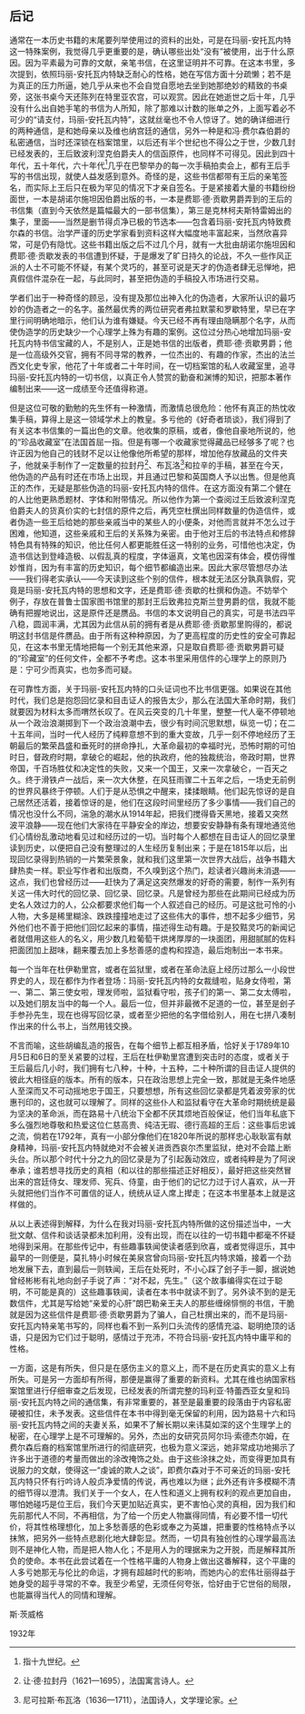 ## 后记

通常在一本历史书籍的末尾要列举使用过的资料的出处，可是在玛丽-安托瓦内特这一特殊案例，我觉得几乎更重要的是，确认哪些出处“没有”被使用，出于什么原因。因为平素最为可靠的文献，亲笔书信，在这里证明并不可靠。在这本书里，多次提到，依照玛丽-安托瓦内特缺乏耐心的性格，她在写信方面十分疏懒；若不是为真正的压力所逼，她几乎从来也不会自觉自愿地去坐到她那绝妙的精致的书桌旁，这张书桌今天还陈列在特里亚农宫，可以观赏。因此在她逝世之后十年，几乎没有什么出自她手笔的书信为人所知，除了那难以计数的账单之外，上面写着必不可少的“请支付，玛丽-安托瓦内特”，这就丝毫也不令人惊讶了。她的确详细进行的两种通信，是和她母亲以及维也纳宫廷的通信，另外一种是和冯·费尔森伯爵的私密通信，当时还深锁在档案馆里，以后还有半个世纪也不得公之于世，少数几封已经发表的，王后致波利涅克伯爵夫人的信函原件，也同样不可得见。因此到四十年代，五十年代，六十年代[^1]几乎在巴黎举办的每一次手稿拍卖会上，都有王后手写的书信出现，就使人益发感到意外。奇怪的是，这些书信都带有王后的亲笔签名，而实际上王后只在极为罕见的情况下才亲自签名。于是紧接着大量的书籍纷纷面世，一本是胡诺尔施坦因伯爵出版的书，一本是费耶·德·贡歇男爵弄到的王后的书信集（直到今天依然是篇幅最大的一部书信集），第三是克林柯夫斯特雷姆出的集子，里面——当然是删节得贞净已极的节选本——包含着玛丽-安托瓦内特致费尔森的书信。治学严谨的历史学家看到资料这样大幅度地丰富起来，当然欣喜异常，可是仍有隐忧。这些书籍出版之后不过几个月，就有一大批由胡诺尔施坦因和费耶·德·贡歇发表的书信遭到怀疑，于是爆发了旷日持久的论战，不久一些作风正派的人士不可能不怀疑，有某个灵巧的，甚至可说是天才的伪造者肆无忌惮地，把真假信件混杂在一起，与此同时，甚至把伪造的手稿投入市场进行交易。

学者们出于一种奇怪的顾忌，没有提及那位出神入化的伪造者，大家所认识的最巧妙的伪造者之一的名字。虽然最优秀的两位研究者弗拉默蒙和罗歇特里，早已在字里行间明确地暗示，他们认为谁有嫌疑。今天已经不再有理由隐瞒那个名字，从而使伪造学的历史缺少一个心理学上殊为有趣的案例。这位过分热心地增加玛丽-安托瓦内特书信宝藏的人，不是别人，正是她书信的出版者，费耶·德·贡歇男爵；他是一位高级外交官，拥有不同寻常的教养，一位杰出的、有趣的作家，杰出的法兰西文化史专家，他花了十年或者二十年时间，在一切档案馆的私人收藏室里，追寻玛丽-安托瓦内特的一切书信，以真正令人赞赏的勤奋和渊博的知识，把那本著作编制出来——这一成绩至今还值得称道。

但是这位可敬的勤勉的先生怀有一种激情，而激情总很危险：他怀有真正的热忱收集手稿，算得上是这一领域学术上的教皇。多亏他的《好奇者琐谈》，我们得到了有关这本书信集的一篇出色的文章。他收集的原稿，或者，像他自豪地所说的，他的“珍品收藏室”在法国首屈一指。但是有哪一个收藏家觉得藏品已经够多了呢？也许正因为他自己的钱财不足以让他像他所希望的那样，增加他存放藏品的文件夹子，他就亲手制作了一定数量的拉封丹[^2]、布瓦洛[^3]和拉辛的手稿，甚至在今天，他伪造的产品有时还在市场上出现，并且通过巴黎和英国商人予以出售。但是他真正的杰作，无疑是那些伪造的玛丽-安托瓦内特的信件。在这方面没有第二个健在的人比他更熟悉题材、字体和附带情况。所以他作为第一个查阅过王后致波利涅克伯爵夫人的货真价实的七封信的原件之后，再凭空杜撰出同样数量的伪造信件，或者伪造一些王后给她的那些亲戚当中的某些人的小便条，对他而言就并不怎么过于困难，他知道，这些亲戚和王后的关系殊为亲密。由于他对王后的书法特点和修辞特色具有特殊的知识，他比任何人都更能胜任这一特别的业务，可惜他也决定，伪造书信达到登峰造极、以假乱真的程度，字体逼真，文笔也因深有体会，模仿得惟妙惟肖，因为有丰富的历史知识，每个细节都编造出来。因此大家尽管想尽办法——我们得老实承认——今天读到这些个别的信件，根本就无法区分孰真孰假，究竟是玛丽-安托瓦内特的思想和文字，还是费耶·德·贡歇的杜撰和伪造。不妨举个例子，存放在普鲁士国家图书馆里的那封王后致弗拉克斯兰登男爵的信，我就不能确有把握地说出，这是原件还是赝品。书信的本文说明自己的真实，可是书法四平八稳，圆润丰满，尤其因为此信从前的拥有者是从费耶·德·贡歇那里购得的，都说明这封书信是件赝品。由于所有这种种原因，为了更高程度的历史性的安全可靠起见，在这本书里无情地把每一个别无其他来源，只是取自费耶·德·贡歇男爵可疑的“珍藏室”的任何文件，全都不予考虑。这本书里采用信件的心理学上的原则乃是：宁可少而真实，也勿多而可疑。

在可靠性方面，关于玛丽-安托瓦内特的口头证词也不比书信更强。如果说在其他时代，我们总是抱怨回忆录和目击证人的报告太少，那么在法国大革命时期，我们就要因为材料太多而喟然长叹了。在风云突变的几十年里，整整一代人毫不停顿地从一个政治浪潮掷到下一个政治浪潮中去，很少有时间沉思默想，纵览一切；在二十五年间，当时一代人经历了纯粹意想不到的重大变故，几乎一刻不停地经历了王朝最后的繁荣昌盛和垂死时的拼命挣扎，大革命最初的幸福时光，恐怖时期的可怕时日，督政府时期，拿破仑的崛起，他的执政府，他的独裁统治，帝政时期，世界帝国，千百场胜仗和决定性的失败，又来一个国王，又来一次拿破仑，一百天之久。终于滑铁卢一战后，来一次大休整，在风狂雨骤二十五年之后，一场史无前例的世界风暴终于停顿。人们于是从恐惧之中醒来，揉揉眼睛。他们起先惊讶的是自己居然还活着，接着惊讶的是，他们在这段时间里经历了多少事情——我们自己的情况也没什么不同，湍急的潮水从1914年起，把我们搅得昏天黑地，接着又突然波平浪静——现在他们大家待在平静安全的岸边，想要安安静静有条有理地通览他们心情纷乱激动地看见过和经历过的一切。当时每个人都想在目击证人的回忆录里读到历史，以便把自己没有整理过的人生经历复制出来；于是在1815年以后，出现回忆录得到热销的一片繁荣景象，就和我们这里第一次世界大战后，战争书籍大肆热卖一样。职业写作者和出版商，不久嗅到这个热门，趁读者兴趣尚未消退——这点，我们也曾经历过——赶快为了满足这突然爆发的好奇的需要，制作一系列有关这一伟大时代的回忆录、回忆录、回忆录。凡是曾经为那些在此期间已经成为历史名人效过力的人，公众都要求他们每一个人叙述自己的经历。可是这批可怜的小人物，大多是稀里糊涂、跌跌撞撞地走过了这些伟大的事件，想不起多少细节，另外他们也不善于把他们回忆起来的事情，描述得生动有趣。于是狡黠灵巧的新闻记者就借用这些人的名义，用少数几粒葡萄干烘烤厚厚的一块面团，用甜腻腻的佐料把面团加上甜味，翻来覆去加上多愁善感的虚构和捏造，最后炮制出一本书来。

每一个当年在杜伊勒里宫，或者在监狱里，或者在革命法庭上经历过那么一小段世界史的人，现在都作为作者登场：玛丽-安托瓦内特的女裁缝啦，贴身女侍啦，第一、第二、第三使女啦，理发师啦，监狱看守啦，孩子们的第一、第二女太傅啦，以及她们朋友当中的每一个人。最后一位，但并非最微不足道的一位，甚至是刽子手参孙先生，现在也得写回忆录，或者至少把他的名字借给别人，用在七拼八凑制作出来的什么书上，当然用钱交换。

不言而喻，这些胡编乱造的报告，在每个细节上都互相矛盾，恰好关于1789年10月5日和6日的至关紧要的过程，王后在杜伊勒里宫遭到突击时的态度，或者关于王后最后几小时，我们拥有七八种，十种，十五种，二十种所谓的目击证人提供的彼此大相径庭的版本。所有的版本，只在政治思想上完全一致，那就是无条件地感人至深而又不可动摇地忠于国王，只要想想，所有这些回忆录都是凭着波旁家的优惠刊印的，这也就可以理解了。同样的这些仆人和监狱看守在大革命时期统统是最为坚决的革命派，而在路易十八统治下全都不厌其烦地百般保证，他们当年私底下多么强烈地尊敬和热爱这位仁慈高贵、纯洁无瑕、德行高超的王后：这些事后忠诚之流，倘若在1792年，真有一小部分像他们在1820年所说的那样忠心耿耿富有献身精神，玛丽-安托瓦内特就绝对不会被关进贡西哀尔杰里监狱，绝对不会踏上断头台。所以那个时代十分之九的回忆录是为了引起轰动效应，或者纯粹是为了阿谀奉承；谁若想寻找历史的真相（和以往的那些描述正好相反），最好把这些突然冒出来的宫廷侍女、理发师、宪兵、侍童，由于他们的记忆力过于讨人喜欢，从一开头就把他们当作不可置信的证人，统统从证人席上撵走；在这本书里基本上就是这样做的。

从以上表述得到解释，为什么在我对玛丽-安托瓦内特所做的这份描述当中，一大批文献、信件和谈话录都未加利用，没有出现，而在以往的一切书籍中都毫不怀疑地得到采用。在那些传记中，有些趣事轶闻使读者感到欣喜，或者觉得逗乐，其中最早的一则便是，莫扎特小时候在美泉宫曾向玛丽-安托瓦内特求婚，接着一个劲地发展下去，直到最后一则轶闻，王后在处死时，不小心踩了刽子手一脚，据说她曾经彬彬有礼地向刽子手说了声：“对不起，先生。”（这个故事编得实在过于聪明，不可能是真的）这些趣事轶闻，读者在本书中就读不到了。另外读不到的是无数信件，尤其是写给她“亲爱的心肝”朗巴勒亲王夫人的那些缠绵悱恻的书信，干脆就是因为这些信件是费耶·德·贡歇男爵为了骗人，自己杜撰出来的，而不是玛丽-安托瓦内特亲笔书写的，同样也看不到一系列口头流传的感情充溢、聪明绝顶的话语，只是因为它们过于聪明，感情过于充沛，不符合玛丽-安托瓦内特中庸平和的性格。

一方面，这是有所失，但只是在感伤主义的意义上，而不是在历史真实的意义上有所失。可是另一方面却有所得，那便是赢得了重要的新资料。尤其在维也纳国家档案馆里进行仔细审查之后发现，已经发表的所谓完整的玛利亚·特蕾西亚女皇和玛丽-安托瓦内特之间的通信集，有非常重要的，甚至是最重要的段落由于内容私密硬被扣住，未予发表。这些信件在本书中得到毫无保留的利用，因为路易十六和玛丽-安托瓦内特之间的夫妻关系，如果不了解长期以来讳莫如深的这个生理学上的秘密，在心理学上是不可理解的。另外，杰出的女研究员阿尔玛·索德杰尔姆，在费尔森后裔的档案馆里所进行的彻底研究，也极为意义深远，她非常成功地揭示了许多出于道德的考量而做出的涂改掩饰之处。由于这些涂抹之处，而变得更加具有说服力的文献，使得这一“虔诚的欺人之谈”，即费尔森对于不可亲近的玛丽-安托瓦内特只怀有行吟诗人般贞净爱情的传说，再也难以为继；此外还有许多模糊不清的细节得以澄清。我们关于一个女人，在人性和道义上拥有权利的观点更加自由，哪怕她碰巧是位王后，我们今天更加贴近真实，更不害怕心灵的真相，因为我们和先前那代人不同，不再相信，为了给一个历史人物赢得同情，有必要不惜一切代价，将其性格理想化，加上多愁善感的色彩或奉之为英雄，把重要的性格特点予以抹煞，把另外一些特点悲剧化地大肆彰显。然而，一切具有独创性的心理学最高法则不是神化人物，而是把人物人化；不是用人为的理据来为之开脱，而是解释其所负的使命。本书在此尝试着在一个性格平庸的人物身上做出这番解释，这个平庸的人多亏她那无与伦比的命运，才拥有超越时代的影响，而她内心的宏伟壮丽得益于她身受的超乎寻常的不幸。我至少希望，无须任何夸张，恰好由于它世俗的局限，也能赢得当代人的同情和理解。

斯·茨威格

1932年

[^1]: 指十九世纪。
[^2]: 让·德·拉封丹（1621—1695），法国寓言诗人。
[^3]: 尼可拉斯·布瓦洛（1636—1711），法国诗人，文学理论家。
